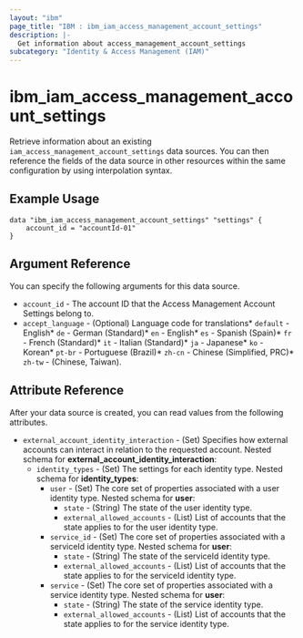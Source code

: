 ```yaml
---
layout: "ibm"
page_title: "IBM : ibm_iam_access_management_account_settings"
description: |-
  Get information about access_management_account_settings
subcategory: "Identity & Access Management (IAM)"
---
```


# ibm_iam_access_management_account_settings

Retrieve information about an existing `iam_access_management_account_settings` data sources. You can then reference the fields of the data source in other resources within the same configuration by using interpolation syntax.

## Example Usage

```hcl
data "ibm_iam_access_management_account_settings" "settings" {
    account_id = "accountId-01"
}
```

## Argument Reference

You can specify the following arguments for this data source.

* `account_id` - The account ID that the Access Management Account Settings belong to.
* `accept_language` - (Optional) Language code for translations* `default` - English* `de` -  German (Standard)* `en` - English* `es` - Spanish (Spain)* `fr` - French (Standard)* `it` - Italian (Standard)* `ja` - Japanese* `ko` - Korean* `pt-br` - Portuguese (Brazil)* `zh-cn` - Chinese (Simplified, PRC)* `zh-tw` - (Chinese, Taiwan).

## Attribute Reference

After your data source is created, you can read values from the following attributes.

* `external_account_identity_interaction` - (Set) Specifies how external accounts can interact in relation to the requested account.
Nested schema for **external_account_identity_interaction**:
  * `identity_types` - (Set) The settings for each identity type.
  Nested schema for **identity_types**:
      * `user` - (Set) The core set of properties associated with a user identity type.
      Nested schema for **user**:
          * `state` - (String) The state of the user identity type.
          * `external_allowed_accounts` - (List) List of accounts that the state applies to for the user identity type.
      * `service_id` - (Set) The core set of properties associated with a serviceId identity type.
      Nested schema for **user**:
          * `state` - (String) The state of the serviceId identity type.
          * `external_allowed_accounts` - (List) List of accounts that the state applies to for the serviceId identity type.
      * `service` - (Set) The core set of properties associated with a service identity type.
      Nested schema for **user**:
          * `state` - (String) The state of the service identity type.
          * `external_allowed_accounts` - (List) List of accounts that the state applies to for the service identity type.
